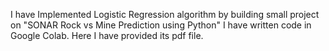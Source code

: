 I have Implemented Logistic Regression algorithm by building small project on "SONAR Rock vs Mine Prediction using Python" I have written code in Google Colab. Here I have provided its pdf file.
